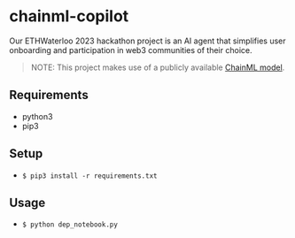# chainml-copilot
Our ETHWaterloo 2023 hackathon project is an AI agent that simplifies user onboarding and participation in web3 communities of their choice.

> NOTE: This project makes use of a publicly available [ChainML model](https://github.com/chain-ml/tmls-2023-material).

## Requirements
- python3
- pip3

## Setup

- `$ pip3 install -r requirements.txt`

## Usage

- `$ python dep_notebook.py`

